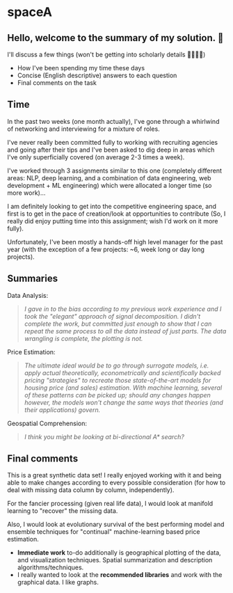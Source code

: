 # spaceA

## Hello, welcome to the summary of my solution. 👋
I'll discuss a few things (won't be getting into scholarly details 👩‍🏫👨‍🏫)

- How I've been spending my time these days
- Concise (English descriptive) answers to each question
- Final comments on the task

## Time
In the past two weeks (one month actually), I've gone through a whirlwind of networking and interviewing for a mixture of roles.

I've never really been committed fully to working with recruiting agencies and going after their tips and I've been asked to dig deep in areas which I've only superficially covered (on average 2-3 times a week).

I've worked through 3 assignments similar to this one (completely different areas: NLP, deep learning, and a combination of data engineering, web development + ML engineering) which were allocated a longer time (so more work)...

I am definitely looking to get into the competitive engineering space, and first is to get in the pace of creation/look at opportunities to contribute (So, I really did enjoy putting time into this assignment; wish I'd work on it more fully).

Unfortunately, I've been mostly a hands-off high level manager for the past year (with the exception of a few projects: ~6, week long or day long projects).

## Summaries

Data Analysis:

>*I gave in to the bias according to my previous work experience and I took the "elegant" approach of signal decomposition. I didn't complete the work, but committed just enough to show that I can repeat the same process to all the data instead of just parts. The data wrangling is complete, the plotting is not.*

Price Estimation:

>*The ultimate ideal would be to go through surrogate models, i.e. apply actual theoretically, econometrically and scientifically backed pricing "strategies" to recreate those state-of-the-art models for housing price (and sales) estimation. With machine learning, several of these patterns can be picked up; should any changes happen however, the models won't change the same ways that theories (and their applications) govern.*

Geospatial Comprehension:

>*I think you might be looking at bi-directional A\* search?*

## Final comments
This is a great synthetic data set! I really enjoyed working with it and being able to make changes according to every possible consideration (for how to deal with missing data column by column, independently).

For the fancier processing (given real life data), I would look at manifold learning to "recover" the missing data.

Also, I would look at evolutionary survival of the best performing model and ensemble techniques for "continual" machine-learning based price estimation.

* **Immediate work** to-do additionally is geographical plotting of the data, and visualization techniques. Spatial summarization and description algorithms/techniques.
* I really wanted to look at the **recommended libraries** and work with the graphical data. I like graphs.
